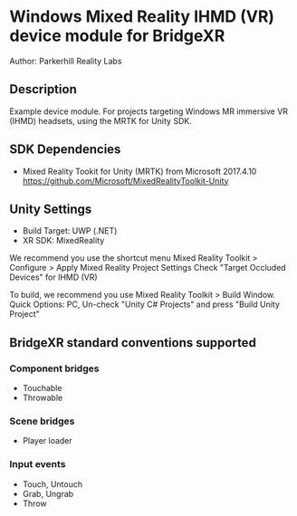 # Windows Mixed Reality IHMD (VR) device module for BridgeXR


Author: Parkerhill Reality Labs

## Description

Example device module. For projects targeting Windows MR immersive VR (IHMD) headsets, using the MRTK for Unity SDK.  

## SDK Dependencies

* Mixed Reality Tookit for Unity (MRTK) from Microsoft 2017.4.10 https://github.com/Microsoft/MixedRealityToolkit-Unity

## Unity Settings

* Build Target: UWP (.NET)
* XR SDK: MixedReality

We recommend you use the shortcut menu Mixed Reality Toolkit > Configure > Apply Mixed Reality Project Settings
Check "Target Occluded Devices" for IHMD (VR)

To build, we recommend you use Mixed Reality Toolkit > Build Window. Quick Options: PC, Un-check "Unity C# Projects" and press "Build Unity Project"

 ## BridgeXR standard conventions supported

 ### Component bridges
 * Touchable
 * Throwable

 ### Scene bridges
 * Player loader

 ### Input events
 * Touch, Untouch
 * Grab, Ungrab
 * Throw

